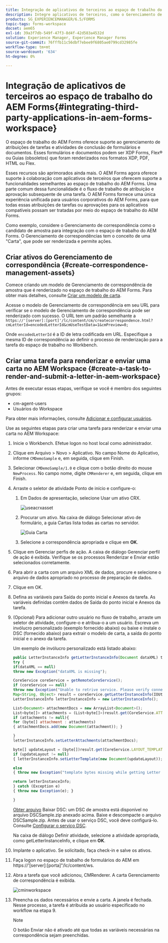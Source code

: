 ```yaml
---
title: Integração de aplicativos de terceiros ao espaço de trabalho do AEM Forms
description: Integre aplicativos de terceiros, como o Gerenciamento de correspondência, no espaço de trabalho do AEM Forms.
products: SG_EXPERIENCEMANAGER/6.5/FORMS
topic-tags: forms-workspace
docset: aem65
exl-id: 39a3f7db-549f-47f3-8d4f-42d583a4532d
solution: Experience Manager, Experience Manager Forms
source-git-commit: 76fffb11c56dbf7ebee9f6805ae0799cd32985fe
workflow-type: tm+mt
source-wordcount: '634'
ht-degree: 0%

---
```


# Integração de aplicativos de terceiros ao espaço de trabalho do AEM Forms{#integrating-third-party-applications-in-aem-forms-workspace}

O espaço de trabalho do AEM Forms oferece suporte ao gerenciamento de atribuições de tarefas e atividades de conclusão de formulários e documentos. Esses formulários e documentos podem ser XDP Forms, Flex® ou Guias (obsoletos) que foram renderizados nos formatos XDP, PDF, HTML ou Flex.

Esses recursos são aprimorados ainda mais. O AEM Forms agora oferece suporte à colaboração com aplicativos de terceiros que oferecem suporte a funcionalidades semelhantes ao espaço de trabalho do AEM Forms. Uma parte comum dessa funcionalidade é o fluxo de trabalho de atribuição e aprovação subsequente de uma tarefa. O AEM Forms fornece uma única experiência unificada para usuários corporativos do AEM Forms, para que todas essas atribuições de tarefas ou aprovações para os aplicativos compatíveis possam ser tratadas por meio do espaço de trabalho do AEM Forms.

Como exemplo, considere o Gerenciamento de correspondência como o candidato de amostra para integração com o espaço de trabalho do AEM Forms. O Gerenciamento de correspondências tem o conceito de uma &quot;Carta&quot;, que pode ser renderizada e permite ações.

## Criar ativos do Gerenciamento de correspondência {#create-correspondence-management-assets}

Comece criando um modelo de Gerenciamento de correspondência de amostra que é renderizado no espaço de trabalho do AEM Forms. Para obter mais detalhes, consulte [Criar um modelo de carta](../../forms/using/create-letter.md).

Acesse o modelo de Gerenciamento de correspondência em seu URL para verificar se o modelo de Gerenciamento de correspondência pode ser renderizado com sucesso. O URL tem um padrão semelhante a `https://'[server]:[port]'/lc/content/cm/createcorrespondence.html?cmLetterId=encodedLetterId&cmUseTestData=1&cmPreview=0;`

Onde `encodedLetterId` é a ID de letra codificada em URL. Especifique a mesma ID de correspondência ao definir o processo de renderização para a tarefa do espaço de trabalho no Workbench.

## Criar uma tarefa para renderizar e enviar uma carta no AEM Workspace {#create-a-task-to-render-and-submit-a-letter-in-aem-workspace}

Antes de executar essas etapas, verifique se você é membro dos seguintes grupos:

* cm-agent-users
* Usuários do Workspace

Para obter mais informações, consulte [Adicionar e configurar usuários](/help/forms/using/admin-help/adding-configuring-users.md).

Use as seguintes etapas para criar uma tarefa para renderizar e enviar uma carta no AEM Workspace:

1. Inicie o Workbench. Efetue logon no host local como administrador.
1. Clique em Arquivo > Novo > Aplicativo. No campo Nome do Aplicativo, informe `CMDemoSample` e, em seguida, clique em Finish.
1. Selecionar `CMDemoSample/1.0` e clique com o botão direito do mouse `NewProcess`. No campo nome, digite `CMRenderer` e, em seguida, clique em Finish.
1. Arraste o seletor de atividade Ponto de início e configure-o:

   1. Em Dados de apresentação, selecione Usar um ativo CRX.

      ![useacrxasset](assets/useacrxasset.png)

   1. Procurar um ativo. Na caixa de diálogo Selecionar ativo de formulário, a guia Cartas lista todas as cartas no servidor.

      ![Guia Carta](assets/letter_tab_new.png)

   1. Selecione a correspondência apropriada e clique em **OK**.

1. Clique em Gerenciar perfis de ação. A caixa de diálogo Gerenciar perfil de ação é exibida. Verifique se os processos Renderizar e Enviar estão selecionados corretamente.
1. Para abrir a carta com um arquivo XML de dados, procure e selecione o arquivo de dados apropriado no processo de preparação de dados.
1. Clique em OK.
1. Defina as variáveis para Saída do ponto inicial e Anexos da tarefa. As variáveis definidas contêm dados de Saída do ponto inicial e Anexos da tarefa.
1. (Opcional) Para adicionar outro usuário no fluxo de trabalho, arraste um seletor de atividade, configure-o e atribua-o a um usuário. Escreva um invólucro personalizado (exemplo fornecido abaixo) ou baixe e instale o DSC (fornecido abaixo) para extrair o modelo de carta, a saída do ponto inicial e o anexo da tarefa.

   Um exemplo de invólucro personalizado está listado abaixo:

   ```javascript
   public LetterInstanceInfo getLetterInstanceInfo(Document dataXML) throws Exception {
   try {
   if(dataXML == null)
   throw new Exception("dataXML is missing");
   
   CoreService coreService = getRemoteCoreService();
   if (coreService == null)
   throw new Exception("Unable to retrive service. Please verify connection details.");
   Map<String, Object> result = coreService.getLetterInstanceInfo(IOUtils.toString(dataXML.getInputStream(), "UTF-8"));
   LetterInstanceInfo letterInstanceInfo = new LetterInstanceInfo();
   
   List<Document> attachmentDocs = new ArrayList<Document>();
   List<byte[]> attachments = (List<byte[]>)result.get(CoreService.ATTACHMENT_KEY);
   if (attachments != null){
   for (byte[] attachment : attachments)
   { attachmentDocs.add(new Document(attachment)); }
   
   }
   letterInstanceInfo.setLetterAttachments(attachmentDocs);
   
   byte[] updateLayout = (byte[])result.get(CoreService.LAYOUT_TEMPLATE_KEY);
   if (updateLayout != null)
   { letterInstanceInfo.setLetterTemplate(new Document(updateLayout)); }
   
   else
   { throw new Exception("template bytes missing while getting Letter instance Info."); }
   
   return letterInstanceInfo;
   } catch (Exception e)
   { throw new Exception(e); }
   
   }
   ```

   [Obter arquivo](assets/dscsample.zip)
Baixar DSC: um DSC de amostra está disponível no arquivo DSCSample.zip anexado acima. Baixe e descompacte o arquivo DSCSample.zip. Antes de usar o serviço DSC, você deve configurá-lo. Consulte [Configurar o serviço DSC](../../forms/using/add-action-button-in-create-correspondence-ui.md#p-configure-the-dsc-service-p).

   Na caixa de diálogo Definir atividade, selecione a atividade apropriada, como getLetterInstanceInfo, e clique em **OK**.

1. Implante o aplicativo. Se solicitado, faça check-in e salve os ativos.
1. Faça logon no espaço de trabalho de formulários do AEM em https://&#39;[server]:[porta]&quot;/lc/content/ws.
1. Abra a tarefa que você adicionou, CMRenderer. A carta Gerenciamento de correspondência é exibida.

   ![cminworkspace](assets/cminworkspace.png)

1. Preencha os dados necessários e envie a carta. A janela é fechada. Nesse processo, a tarefa é atribuída ao usuário especificado no workflow na etapa 9.

   >[!NOTE]
   >
   >O botão Enviar não é ativado até que todas as variáveis necessárias na correspondência sejam preenchidas.
